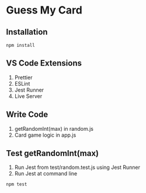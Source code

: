 # Guess My Card

## Installation

```
npm install
```

## VS Code Extensions

1. Prettier
2. ESLint
3. Jest Runner
4. Live Server
   

## Write Code

1. getRandomInt(max) in random.js
2. Card game logic in app.js

## Test getRandomInt(max)

1. Run Jest from test/random.test.js using Jest Runner
2. Run Jest at command line

```
npm test
```
